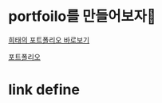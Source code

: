 # portfoilo를 만들어보자👾

<a href="https://heeeete.github.io/portfoilo/" target="_blank">희태의 포트폴리오 바로보기</a>


[포트폴리오][]
# link define
[포트폴리오]: https://heeeete.github.io/portfoilo/
